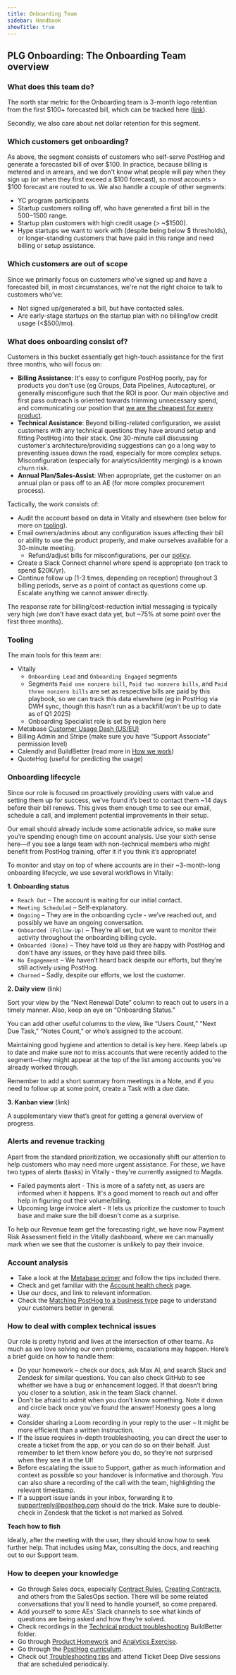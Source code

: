 ```yaml
---
title: Onboarding Team
sidebar: Handbook
showTitle: true
---
```


## PLG Onboarding: The Onboarding Team overview

### What does this team do?

The north star metric for the Onboarding team is 3-month logo retention from the first $100+ forecasted bill, which can be tracked here ([link](https://us.posthog.com/project/2/dashboard/363452)).

Secondly, we also care about net dollar retention for this segment.

### Which customers get onboarding?

As above, the segment consists of customers who self-serve PostHog and generate a forecasted bill of over $100. In practice, because billing is metered and in arrears, and we don't know what people will pay when they sign up (or when they first exceed a $100 forecast), so _most_ accounts > $100 forecast are routed to us. We also handle a couple of other segments:

-   YC program participants
-   Startup customers rolling off, who have generated a first bill in the $500-$1500 range.
-   Startup plan customers with high credit usage (> ~$1500).
-   Hype startups we want to work with (despite being below $ thresholds), or longer-standing customers that have paid in this range and need billing or setup assistance.

### Which customers are out of scope

Since we primarily focus on customers who've signed up and have a forecasted bill, in most circumstances, we're not the right choice to talk to customers who've:

-   Not signed up/generated a bill, but have contacted sales.
-   Are early-stage startups on the startup plan with no billing/low credit usage (<$500/mo).

### What does onboarding consist of?

Customers in this bucket essentially get high-touch assistance for the first three months, who will focus on:

-   **Billing Assistance**: It's easy to configure PostHog poorly, pay for products you don't use (eg Groups, Data Pipelines, Autocapture), or generally misconfigure such that the ROI is poor. Our main objective and first pass outreach is oriented towards trimming unnecessary spend, and communicating our position that [we are the cheapest for every product](/why).
-   **Technical Assistance**: Beyond billing-related configuration, we assist customers with any technical questions they have around setup and fitting PostHog into their stack. One 30-minute call discussing customer's architecture/providing suggestions can go a long way to preventing issues down the road, especially for more complex setups. Misconfiguration (especially for analytics/identity merging) is a known churn risk.
-   **Annual Plan/Sales-Assist**: When appropriate, get the customer on an annual plan or pass off to an AE (for more complex procurement process).

Tactically, the work consists of:

-   Audit the account based on data in Vitally and elsewhere (see below for more on [tooling](#tooling)).
-   Email owners/admins about any configuration issues affecting their bill or ability to use the product properly, and make ourselves available for a 30-minute meeting.
    -   Refund/adjust bills for misconfigurations, per our [policy](/handbook/growth/sales/refunds).
-   Create a Slack Connect channel where spend is appropriate (on track to spend $20K/yr).
-   Continue follow up (1-3 times, depending on reception) throughout 3 billing periods, serve as a point of contact as questions come up. Escalate anything we cannot answer directly.

The response rate for billing/cost-reduction initial messaging is typically very high (we don't have exact data yet, but ~75% at some point over the first three months).

### Tooling

The main tools for this team are:

-   Vitally
    -   `Onboarding Lead` and `Onboarding Engaged` segments
    -   Segments `Paid one nonzero bill`, `Paid two nonzero bills`, and `Paid three nonzero bills` are set as respective bills are paid by <PrivateLink url="https://posthog.vitally-eu.io/settings/playbooks/f6f3c9e0-2dc5-4560-8653-63d143816293">this</PrivateLink> playbook, so we can track this data elsewhere (eg in PostHog via DWH sync, though this hasn't run as a backfill/won't be up to date as of Q1 2025)
    -   Onboarding Specialist role is set by region <PrivateLink url="https://posthog.vitally-eu.io/settings/playbooks/50120bc6-98ae-4fc2-af38-7374ba424474">here</PrivateLink>
-   Metabase [Customer Usage Dash (US/EU)](https://metabase.prod-us.posthog.dev/dashboard/139-customer-usage-breakdown?organization_id=&project_id=&lookback_days=30)
-   Billing Admin and Stripe (make sure you have “Support Associate” permission level)
-   Calendly and BuildBetter (read more in [How we work](https://posthog.com/handbook/growth/sales/how-we-work#tools-we-use))
-   QuoteHog (useful for predicting the usage)

### Onboarding lifecycle

Since our role is focused on proactively providing users with value and setting them up for success, we’ve found it’s best to contact them ~14 days before their bill renews. This gives them enough time to see our email, schedule a call, and implement potential improvements in their setup.

Our email should already include some actionable advice, so make sure you’re spending enough time on account analysis. Use your sixth sense here—if you see a large team with non-technical members who might benefit from PostHog training, offer it if you think it’s appropriate!

To monitor and stay on top of where accounts are in their ~3-month-long onboarding lifecycle, we use several workflows in Vitally:

**1. Onboarding status**

-   `Reach Out` – The account is waiting for our initial contact.
-   `Meeting Scheduled` – Self-explanatory.
-   `Ongoing` – They are in the onboarding cycle - we’ve reached out, and possibly we have an ongoing conversation.
-   `Onboarded (Follow-Up)` – They’re all set, but we want to monitor their activity throughout the onboarding billing cycle.
-   `Onboarded (Done)` – They have told us they are happy with PostHog and don't have any issues, or they have paid three bills.
-   `No Engagement` – We haven’t heard back despite our efforts, but they’re still actively using PostHog.
-   `Churned` – Sadly, despite our efforts, we lost the customer.

**2. Daily view** (<PrivateLink url="https://posthog.vitally-eu.io/hubs/152ccd4c-c7b2-4508-865b-b08fea5c3dc6/d08c5202-bdcd-40b8-aba7-5746c340a35b">link</PrivateLink>)

Sort your view by the “Next Renewal Date” column to reach out to users in a timely manner. Also, keep an eye on “Onboarding Status.”

You can add other useful columns to the view, like “Users Count,” “Next Due Task,” “Notes Count,” or who’s assigned to the account.

Maintaining good hygiene and attention to detail is key here. Keep labels up to date and make sure not to miss accounts that were recently added to the segment—they might appear at the top of the list among accounts you’ve already worked through.

Remember to add a short summary from meetings in a Note, and if you need to follow up at some point, create a Task with a due date.

**3. Kanban view** (<PrivateLink url="https://posthog.vitally-eu.io/hubs/fcbd959f-4b0e-4786-9c37-8a1d9fc4f634/5dca462e-a6d2-4710-a8f8-a2f4b492569c">link</PrivateLink>)

A supplementary view that’s great for getting a general overview of progress.

### Alerts and revenue tracking

Apart from the standard prioritization, we occasionally shift our attention to help customers who may need more urgent assistance. For these, we have two types of alerts (tasks) in Vitally - they're currently assigned to Magda.

-   Failed payments alert - This is more of a safety net, as users are informed when it happens. It's a good moment to reach out and offer help in figuring out their volume/billing.
-   Upcoming large invoice alert - It lets us prioritize the customer to touch base and make sure the bill doesn't come as a surprise.

To help our Revenue team get the forecasting right, we have now Payment Risk Assessment field in the Vitally dashboard, where we can manually mark when we see that the customer is unlikely to pay their invoice.

### Account analysis

-   Take a look at the [Metabase primer](https://github.com/PostHog/company-internal/wiki/Onboarding-Workflows#metabase-account-analysis) and follow the tips included there.
-   Check and get familiar with the [Account health check](https://posthog.com/handbook/cs-and-onboarding/health-tracking) page.
-   Use our docs, and link to relevant information.
-   Check the [Matching PostHog to a business type](https://posthog.com/handbook/growth/sales/utilization-by-business-type) page to understand your customers better in general.

### How to deal with complex technical issues

Our role is pretty hybrid and lives at the intersection of other teams. As much as we love solving our own problems, escalations may happen. Here’s a brief guide on how to handle them:

-   Do your homework – check our docs, ask Max AI, and search Slack and Zendesk for similar questions. You can also check GitHub to see whether we have a bug or enhancement logged. If that doesn’t bring you closer to a solution, ask in the team Slack channel.
-   Don’t be afraid to admit when you don’t know something. Note it down and circle back once you’ve found the answer! Honesty goes a long way.
-   Consider sharing a Loom recording in your reply to the user – It might be more efficient than a written instruction.
-   If the issue requires in-depth troubleshooting, you can direct the user to create a ticket from the app, or you can do so on their behalf. Just remember to let them know before you do, so they’re not surprised when they see it in the UI!
-   Before escalating the issue to Support, gather as much information and context as possible so your handover is informative and thorough. You can also share a recording of the call with the team, highlighting the relevant timestamp.
-   If a support issue lands in your inbox, forwarding it to supportreply@posthog.com should do the trick. Make sure to double-check in Zendesk that the ticket is not marked as Solved.

**Teach how to fish**

Ideally, after the meeting with the user, they should know how to seek further help. That includes using Max, consulting the docs, and reaching out to our Support team.

### How to deepen your knowledge

-   Go through Sales docs, especially [Contract Rules](https://posthog.com/handbook/growth/sales/contract-rules), [Creating Contracts](https://posthog.com/handbook/growth/sales/contracts), and others from the SalesOps section. There will be some related conversations that you'll need to handle yourself, so come prepared.
-   Add yourself to some AEs' Slack channels to see what kinds of questions are being asked and how they’re solved.
-   Check recordings in the [Technical product troubleshooting](https://app.buildbetter.app/folders/14593) BuildBetter folder.
-   Go through [Product Homework](https://docs.google.com/document/d/1x8fnUUi5bDGeSYQl_E-_fViuNxi7j_tC0YwhLC5lwv0/edit?tab=t.0#heading=h.cioukeluttdh) and [Analytics Exercise](https://posthog.com/handbook/cs-and-onboarding/new-hire-onboarding-exercise).
-   Go through the [PostHog curriculum](https://posthog.com/handbook/cs-and-onboarding/new-hire-onboarding#posthog-curriculum).
-   Check out [Troubleshooting tips](https://posthog.com/handbook/support/troubleshooting-tips) and attend Ticket Deep Dive sessions that are scheduled periodically.